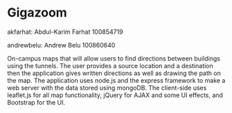 # Gigazoom

akfarhat: Abdul-Karim Farhat 100854719

andrewbelu: Andrew Belu 100860640

On-campus maps that will allow users to find directions between buildings using the tunnels.
The user provides a source location and a destination then the application gives written directions as well as drawing the path on the map. 
The application uses node.js and the express framework to make a web server with the data stored using mongoDB.
The client-side uses leaflet.js for all map functionality, jQuery for AJAX and some UI effects, and Bootstrap for the UI.



